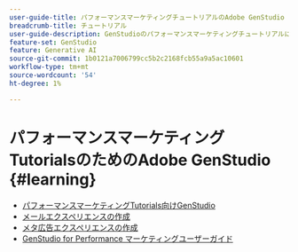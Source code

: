 ```yaml
---
user-guide-title: パフォーマンスマーケティングチュートリアルのAdobe GenStudio
breadcrumb-title: チュートリアル
user-guide-description: GenStudioのパフォーマンスマーケティングチュートリアルに従って、メールエクスペリエンスの作成など、エンドツーエンドのプロセスを完了する方法を説明します。
feature-set: GenStudio
feature: Generative AI
source-git-commit: 1b0121a7006799cc5b2c2168fcb55a9a5ac10601
workflow-type: tm+mt
source-wordcount: '54'
ht-degree: 1%

---
```



# パフォーマンスマーケティングTutorialsのためのAdobe GenStudio {#learning}

+ [パフォーマンスマーケティングTutorials向けGenStudio](tutorials.md)
+ [メールエクスペリエンスの作成](create-email-experience.md)
+ [メタ広告エクスペリエンスの作成](create-meta-ad.md)
+ [GenStudio for Performance マーケティングユーザーガイド ](https://experienceleague.adobe.com/docs/genstudio/user-guide/home.html)
